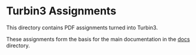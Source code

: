 # Turbin3 Assignments

This directory contains PDF assignments turned into Turbin3.

These assignments form the basis for the main documentation in the [docs](../docs) directory.
